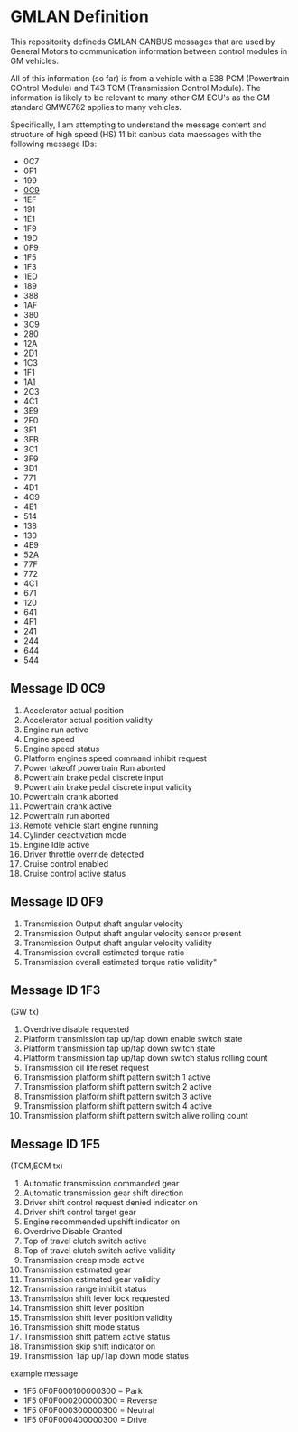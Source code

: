 # GMLAN Definition
This repositority defineds GMLAN CANBUS messages that are used by General Motors to communication information between control modules in GM vehicles.

All of this information (so far) is from a vehicle with a E38 PCM (Powertrain COntrol Module) and T43 TCM (Transmission Control Module). The information is likely to be relevant to many other GM ECU's as the GM standard GMW8762 applies to many vehicles.

Specifically, I am attempting to understand the message content and structure of high speed (HS) 11 bit canbus data maessages with the following message IDs:

- 0C7
- 0F1
- 199
- [0C9](https://github.com/l77rodeo/gmlan/blob/main/README.md#message-id-0c9)
- 1EF
- 191
- 1E1
- 1F9
- 19D
- 0F9
- 1F5
- 1F3
- 1ED
- 189
- 388
- 1AF
- 380
- 3C9
- 280
- 12A
- 2D1
- 1C3
- 1F1
- 1A1
- 2C3
- 4C1
- 3E9
- 2F0
- 3F1
- 3FB
- 3C1
- 3F9
- 3D1
- 771
- 4D1
- 4C9
- 4E1
- 514
- 138
- 130
- 4E9
- 52A
- 77F
- 772
- 4C1
- 671
- 120
- 641
- 4F1
- 241
- 244
- 644
- 544


## Message ID 0C9
1. Accelerator actual position
2. Accelerator actual position validity
3. Engine run active
4. Engine speed
5. Engine speed status
6. Platform engines speed command inhibit request
7. Power takeoff powertrain Run aborted
8. Powertrain brake pedal discrete input
9. Powertrain brake pedal discrete input validity
10. Powertrain crank aborted
11. Powertrain crank active
12. Powertrain run aborted
13. Remote vehicle start engine running
14. Cylinder deactivation mode
15. Engine Idle active
16. Driver throttle override detected
17. Cruise control enabled
18. Cruise control active status

## Message ID 0F9
1. Transmission Output shaft angular velocity
2. Transmission Output shaft angular velocity sensor present
3. Transmission Output shaft angular velocity validity
4. Transmission overall estimated torque ratio
5. Transmission overall estimated torque ratio validity"


## Message ID 1F3	
(GW tx)
1. Overdrive disable requested
2. Platform transmission tap up/tap down enable switch state
3. Platform transmission tap up/tap down switch state
4. Platform transmission tap up/tap down switch status rolling count
5. Transmission oil life reset request
6. Transmission platform shift pattern switch 1 active
7. Transmission platform shift pattern switch 2 active
8. Transmission platform shift pattern switch 3 active
9. Transmission platform shift pattern switch 4 active
10. Transmission platform shift pattern switch alive rolling count

## Message ID 1F5
(TCM,ECM tx)
1. Automatic transmission commanded gear
2. Automatic transmission gear shift direction
3. Driver shift control request denied indicator on
4. Driver shift control target gear
5. Engine recommended upshift indicator on
6. Overdrive Disable Granted
7. Top of travel clutch switch active
8. Top of travel clutch switch active validity
9. Transmission creep mode active
10. Transmission estimated gear
11. Transmission estimated gear validity
12. Transmission range inhibit status
13. Transmission shift lever lock requested
14. Transmission shift lever position
15. Transmission shift lever position validity
16. Transmission shift mode status
17. Transmission shift pattern active status
18. Transmission skip shift indicator on
19. Transmission Tap up/Tap down mode status

example message
- 1F5 0F0F000100000300 = Park
- 1F5 0F0F000200000300 = Reverse
- 1F5 0F0F000300000300 = Neutral
- 1F5 0F0F000400000300 = Drive


